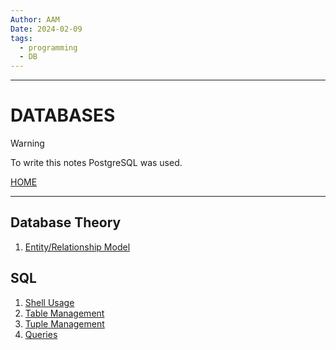 ```yaml
---
Author: AAM
Date: 2024-02-09
tags:
  - programming
  - DB
---
```

---
# DATABASES

> [!WARNING]
> To write this notes PostgreSQL was used.

[HOME](/README.md)

---

## Database Theory
1. [Entity/Relationship Model](data/Theory/ERModel.md)

## SQL
1. [Shell Usage](data/SQL/01_shell.md)
2. [Table Management](data/SQL/02_tables.md)
3. [Tuple Management](data/SQL/03_tuples.md)
4. [Queries](data/SQL/04_queries.md)

